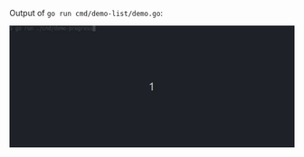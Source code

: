 Output of `go run cmd/demo-list/demo.go`:

<img src="../../progress/images/demo.gif" alt="Progress Demo in a Terminal"/>
